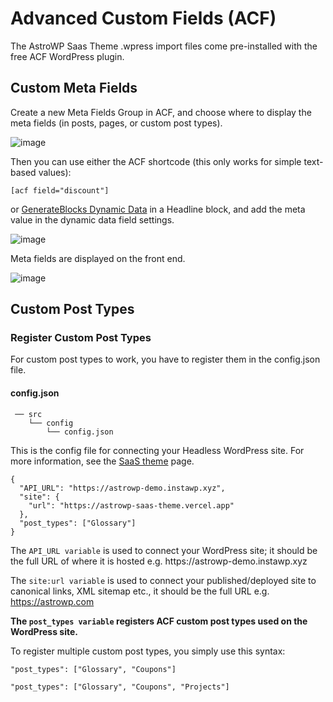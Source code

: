 # Advanced Custom Fields (ACF)

The AstroWP Saas Theme .wpress import files come pre-installed with the free ACF WordPress plugin.

## Custom Meta Fields

Create a new Meta Fields Group in ACF, and choose where to display the meta fields (in posts, pages, or custom post types).

![image](https://github.com/astrowp/docs/assets/170225022/b8bfe0f1-00aa-49d7-8c17-7a7e09e6917d)

Then you can use either the ACF shortcode (this only works for simple text-based values):

```
[acf field="discount"]
```

or [GenerateBlocks Dynamic Data](https://docs.generateblocks.com/article/dynamic-data-options-overview/) in a Headline block, and add the meta value in the dynamic data field settings.

![image](https://github.com/astrowp/docs/assets/170225022/27c62be5-f8c8-4858-b9bd-0914db1ca598)

Meta fields are displayed on the front end.

![image](https://github.com/astrowp/docs/assets/170225022/201b61f4-276e-417c-96ec-ff853296c88c)

## Custom Post Types



### Register Custom Post Types

For custom post types to work, you have to register them in the config.json file.

#### config.json

```
 ── src
    └── config
        └── config.json
```

This is the config file for connecting your Headless WordPress site. For more information, see the [SaaS theme](saas-theme.md) page.

~~~
{
  "API_URL": "https://astrowp-demo.instawp.xyz",
  "site": {
    "url": "https://astrowp-saas-theme.vercel.app"
  },
  "post_types": ["Glossary"]
}
~~~

The ```API_URL variable``` is used to connect your WordPress site; it should be the full URL of where it is hosted e.g. https<span>://</span>astrowp-demo.instawp.xyz

The ```site:url variable``` is used to connect your published/deployed site to canonical links, XML sitemap etc., it should be the full URL e.g. https://astrowp.com

**The ```post_types variable``` registers ACF custom post types used on the WordPress site.**

To register multiple custom post types, you simply use this syntax:

```
"post_types": ["Glossary", "Coupons"]
```

```
"post_types": ["Glossary", "Coupons", "Projects"]
```
